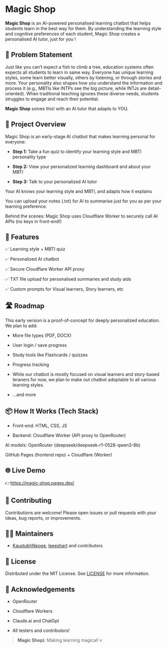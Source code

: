# Magic Shop

**Magic Shop** is an AI-powered personalised learning chatbot that helps students learn in the best way for them. By understanding the learning style and cognitive preferences of each student, Magic Shop creates a personalised AI tutor, just for you !


## 🧩 Problem Statement

Just like you can’t expect a fish to climb a tree, education systems often expects all students to learn in same way.
Everyone has unique learning styles, some learn better visually, others by listening, or through stories and more. Your personality also shapes how you understand the information and process it (e.g., MBTIs like INTPs see the big picture, while INTJs are detail-oriented). When traditional teaching ignores these diverse needs, students struggles to engage and reach their potential.

**Magic Shop** solves this! with an AI tutor that adapts to YOU.


## 🌟 Project Overview

Magic Shop is an early-stage AI chatbot that makes learning personal for everyone:

- **Step 1:** Take a fun quiz to identify your learning style and MBTI personality type

- **Step 2:** View your personalized learning dashboard and about your MBTI

- **Step 3:** Talk to your personalized AI tutor 

Your AI knows your learning style and MBTI, and adapts how it explains

You can upload your notes (.txt) for AI to summarise just for you as per your learning preference.

Behind the scenes: Magic Shop uses Cloudflare Worker to securely call AI APIs (no keys in front-end!)


## 🚀 Features

✅ Learning style + MBTI quiz

✅ Personalized AI chatbot

✅ Secure Cloudflare Worker API proxy

✅ TXT file upload for personalised summaries and study aids

✅ Custom prompts for Visual learners, Story learners, etc


## 🛣️ Roadmap

This early version is a proof-of-concept for deeply personalized education. We plan to add:

- More file types (PDF, DOCX)

- User login / save progress

- Study tools like Flashcards / quizzes

- Progress tracking

- While our chatbot is mostly focused on visual learners and story-based leraners for now, we plan to make out chatbot adoptable to all various learning styles.

- ...and more


## 📦 How It Works (Tech Stack)

- Front-end: HTML, CSS, JS

- Backend: Cloudflare Worker (API proxy to OpenRouter)

AI models: OpenRouter (deepseek/deepseek-r1-0528-qwen3-8b)

GitHub Pages (frontend repo) + Cloudflare (Worker)


## 🌐 Live Demo

👉https://magic-shop.pages.dev/


## 📝 Contributing

Contributions are welcome! Please open issues or pull requests with your ideas, bug reports, or improvements.


## 👩‍💻 Maintainers

- [KaustubhNeoge](https://github.com/KaustubhNeoge), [leeeshart](https://github.com/leeeshart) and contributors


## 🪪 License

Distributed under the MIT License. See [LICENSE](LICENSE) for more information.


## 🙏 Acknowledgements

- OpenRouter 

- Cloudflare Workers

- Claude.ai and ChatGpt

- All testers and contributors!


> **Magic Shop)**: Making learning magical! v
